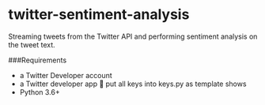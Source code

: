 # twitter-sentiment-analysis
Streaming tweets from the Twitter API and performing sentiment analysis on the tweet text. 

###Requirements  
- a Twitter Developer account
- a Twitter developer app
🔑 put all keys into keys.py as template shows 
- Python 3.6+


